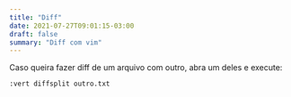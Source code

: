 ```yaml
---
title: "Diff"
date: 2021-07-27T09:01:15-03:00
draft: false
summary: "Diff com vim"
---
```


Caso queira fazer diff de um arquivo com outro, abra um deles e execute:

```vim
:vert diffsplit outro.txt
```
